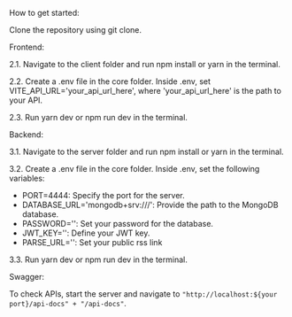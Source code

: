 How to get started:

Clone the repository using git clone.

Frontend:

2.1. Navigate to the client folder and run npm install or yarn in the terminal.

2.2. Create a .env file in the core folder. Inside .env, set VITE_API_URL='your_api_url_here', where 'your_api_url_here' is the path to your API.

2.3. Run yarn dev or npm run dev in the terminal.

Backend:

3.1. Navigate to the server folder and run npm install or yarn in the terminal.

3.2. Create a .env file in the core folder. Inside .env, set the following variables:
- PORT=4444: Specify the port for the server.
- DATABASE_URL='mongodb+srv:///': Provide the path to the MongoDB database.
- PASSWORD='': Set your password for the database.
- JWT_KEY='': Define your JWT key.
- PARSE_URL='': Set your public rss link

3.3. Run yarn dev or npm run dev in the terminal.

Swagger:

To check APIs, start the server and navigate to `"http://localhost:${your port}/api-docs" + "/api-docs"`.

